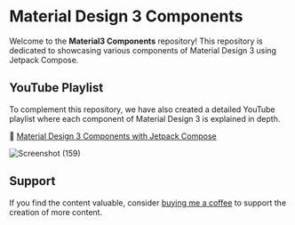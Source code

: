 # Material Design 3 Components

Welcome to the **Material3 Components** repository! This repository is dedicated to showcasing various components of Material Design 3 using Jetpack Compose.

## YouTube Playlist

To complement this repository, we have also created a detailed YouTube playlist where each component of Material Design 3 is explained in depth.

🎥 [Material Design 3 Components with Jetpack Compose](https://youtube.com/playlist?list=PL1b73-6UjePAGw5BsVvHzPXTHTWhh6cXi)

![Screenshot (159)](https://github.com/CodeInKotLang/Material_3_Components/assets/110901093/47584831-e773-4259-ac0c-e11420567e62)


## Support

If you find the content valuable, consider [buying me a coffee](https://ko-fi.com/mohammadarif) to support the creation of more content.

